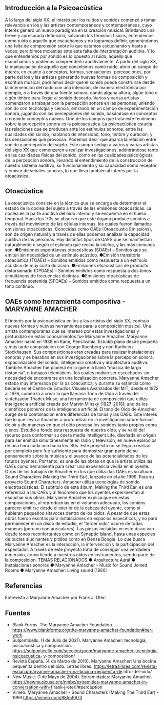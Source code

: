 ## Introducción a la Psicoacústica
A lo largo del siglo XX, el interés por los ruidos y sonidos comenzó a tomar
relevancia en los y las artistas contemporáneos y contemporáneas, cuyo interés generó un
nuevo paradigma en la creación musical.
Brindando una breve y apresurada definición, salvando los términos físicos,
entendemos como ruido a aquello que escuchamos y no logramos definir, generándonos
una falta de comprensión sobre lo que estamos escuchando y hasta a veces, percibimos
molestias ante esta falta de interpretación auditiva.
Y lo que entendemos por sonido es lo opuesto al ruido, aquello que escuchamos y podemos
comprenderlo auditivamente.
A partir del siglo XX, la manipulación de aquello que concebimos como ruido, abrió un
campo de interés, en cuanto a conceptos, formas, sensaciones, percepciones, por parte del
los y las artistas generando nuevas formas de composición y escritura musical, podríamos
decir que el sonido puede construirse desde la intervención del ruido con una intención, de
manera electrónica por ejemplo, o a través de una fuente sonora, dando alguna altura,
algún tono o algún timbre para llegar al sonido deseado.
Varios y varias artistas comenzaron a trabajar con la percepción sonora en las personas,
uniendo sonido con tecnología y ciencia, entrando en un campo de experimentación sonora,
jugando con las percepciones del sonido, basándose en conceptos o creando conceptos
nuevos.
Uno de los campos que trata este fenómeno sobre la percepción sonora es la
psicoacústica.
La psicoacústica estudia las relaciones que se producen ante los estímulos sonoros, entre
las cualidades del sonido, hablando de intensidad, tono, timbre y duración, y las
sensaciones que provocan. Podemos decir que abarca la relación entre sonido y percepción
del sujeto.
Este campo sedujo a varios y varias artistas del siglo XX que comenzaron a realizar
investigaciones, adentrándose tanto en las cualidades físicas del sonido, como en las
cualidades psicológicas de la percepción sonora, llevando al entendimiento de la
construcción de nuestro sistema auditivo, su funcionamiento y su capacidad como receptor
y emisor de señales sonoras, lo que llevó también al interés por la otoacústica.

## Otoacústica
La otoacústica consiste en la técnica que se encarga de determinar el estado de la
cóclea del sujeto a través de las emisiones otoacústicas. La cóclea es la parte auditiva del
oído interno y se encuentra en el hueso temporal. Hacia los ‘70s se observó que este
órgano produce sonidos a través del movimiento de las células internas, los cuales fueron
llamados emisiones otoacústicas. Conocidas como OAEs (Otoacoustic Emissions), son de
origen natural y a través de ellas podemos analizar la capacidad auditiva de las personas.
Hay distintos tipos de OAES que se manifiestan naturalmente o según el estímulo que
reciba la cóclea, y las más comunes son:
●Emisiones espontáneas otoacúsitcas (SOAEs) – Sonidos que se emiten sin
necesidad de un estímulo acústico.
●Emisión transitoria otoacústica (TOAEs) – Sonidos emitidos como respuesta a un
estímulo acústico de muy corta duración.
●Emisiones otoacústicas de producto distorsionado (DPOAEs) – Sonidos emitidos
como respuesta a dos tonos simultáneos de frecuencias distintas.
●Emisiones otoacústicas de frecuencia sostenida (SFOAEs) – Sonidos emitidos como
respuesta a un tono continuo.

## OAEs como herramienta compositiva - MARYANNE AMACHER
El interés por la psicoacústica en los y las artistas del siglo XX, contrajo nuevas
formas y nuevas herramientas para la composición musical. Una artista contemporánea que
se interesó por estas investigaciones y profundizó en estos conocimientos fue Maryanne
Amacher.
Maryanne Amacher nació en 1938 en Kane, Pensilvania. Estudió piano desde
pequeña y más tarde composición con George Rochberg y con Karlheinz Stockhausen. Sus
composiciones eran creadas para realizar instalaciones sonoras y se basaban en sus
investigaciones sobre la percepción sonora, espacialización del sonido, inteligencia creativa
y arquitectura auditiva. También Amacher fue pionera en lo que ella llamó “música de larga
distancia”, o trabajos telemáticos, los cuales podían ser escuchados sin necesidad de
encontrarse en una localización concreta.
Maryanne Amacher estaba muy interesada por la psicoacústica, y durante su estancia
como becaria en el Centro de Estudios Visuales Avanzados del MIT, desde el 1972 al 1976,
comenzó a crear lo que llamaría Tono de Oído a través del sintetizador Triadex Muse, una
herramienta de composición que utiliza inteligencia artificial creada por Marvin Minsky
(1927-2016), uno de los científicos pioneros de la inteligencia artificial.
El tono de Oído de Amacher surge de la combinación entre diferencias de tonos y las OAEs.
Este interés fue lo que llevó a Amacher a profundizar en la investigación sobre formas de oír
y de maneras en que el oído procesa los sonidos tanto propios como ajenos. Estudió a
fondo esta respuesta de nuestra oído, y se valió del recurso para conformar su ópera media
Intelligent Life, diseñada en origen para ser emitida simultáneamente en radio y televisión,
en nueve episodios de una hora cada uno hacia los ‘80s. Este proyecto no se llegó a
realizar por completo pero fue suficiente para demostrar gran parte de su pensamiento
sobre la música y el avance de las potencialidades de los futuros oyentes.
Por tanto, es una de las obras en que la artista utiliza las OAEs como herramienta para
crear una experiencia vívida en el oyente.
Otros de los trabajos de Amacher en los que utiliza las OAEs es su álbum Sound
Characters (Making the Third Ear), lanzado en el año 1999.
Para su proyecto Sound Characters, Amacher utiliza tecnologías de sonido
electroacústicas. El subtítulo de este álbum, Making the Third Ear, es una referencia a las
OAEs y al fenómeno que los oyentes experimentan al escuchar sus obras.
Maryanne Amacher explica que en estas composiciones, al reproducirlas en el volumen
adecuado, los sonidos parecen emitirse desde el interior de la cabeza del oyente, como si
hubieran pequeños altavoces dentro de los oídos.
A pesar de que estas obras fueron escritas para instalaciones en espacios específicos, y no
para permanecer en un disco de estudio, el "tercer oído" ocurre de todas maneras (pero no
con auriculares). Las piezas incluidas en este disco van desde tonos reconfortantes como
en Synaptic Island, hasta unas especies de bucles alucinantes y pitidos como en Dense
Boogie.
Lo que busca Maryanne Amacher es la interacción, la intervención y la participación
del espectador. A través de este proyecto trata de conseguir una verdadera inmersión,
convirtiendo a nuestros oídos en instrumentos, siendo parte de la composición.
TEMAS RELACIONADOS
● Arquitectura Aural
● Instalaciones sonoras
● Maryanne Amacher - Music for Sound Joined Rooms
● Maryanne Amacher: Living sound (1980)
## Referencias
Entrevista a Maryanne Amacher por Frank J. Oteri
## Fuentes
- Blank Forms. The Maryanne Amacher Foundation.
https://www.blankforms.org/the-maryanne-amacher-foundation#her-work
- Sulponticello. (1 de Julio de 2021). Maryanne Amacher: tecnología, psicoacústica y
composición.
https://sulponticello.com/seccion/zoom/maryanne-amacher-tecnologia-psicoacustica-
y-composicion/
- Revista España. (4 de Marzo de 2010). Maryanne Amacher: Una bocina pequeñita
dentro del oído. Letras libres.
https://letraslibres.com/revista-espana/maryanne-amacher-una-bocina-pequenita-de
ntro-del-oido/
- New Music. (1 de Mayo de 2004). Extremidades: Maryanne Amacher.
https://newmusicusa.org/nmbx/extremities-maryanne-amacher-in-conversation-with-f
rank-j-oteri/#perception
- Vimeo. Maryanne Amacher - Sound Characters (Making The Third Ear) - 1999
https://vimeo.com/88559973